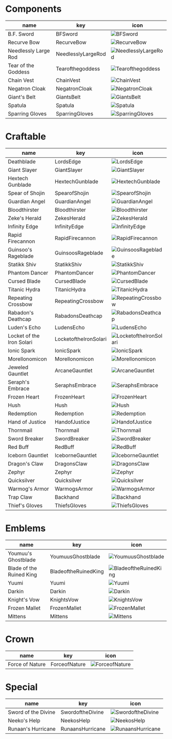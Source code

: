 # Components
| name                 | key                | icon                                                                              |
| -                    | -                  | -                                                                                 |
| B.F. Sword           | BFSword            | ![BFSword](../../tftitems/icon/set1/Components/BFSword.png)                       |
| Recurve Bow          | RecurveBow         | ![RecurveBow](../../tftitems/icon/set1/Components/RecurveBow.png)                 |
| Needlessly Large Rod | NeedlesslyLargeRod | ![NeedlesslyLargeRod](../../tftitems/icon/set1/Components/NeedlesslyLargeRod.png) |
| Tear of the Goddess  | Tearofthegoddess   | ![Tearofthegoddess](../../tftitems/icon/set1/Components/Tearofthegoddess.png)     |
| Chain Vest           | ChainVest          | ![ChainVest](../../tftitems/icon/set1/Components/ChainVest.png)                   |
| Negatron Cloak       | NegatronCloak      | ![NegatronCloak](../../tftitems/icon/set1/Components/NegatronCloak.png)           |
| Giant's Belt         | GiantsBelt         | ![GiantsBelt](../../tftitems/icon/set1/Components/GiantsBelt.png)                 |
| Spatula              | Spatula            | ![Spatula](../../tftitems/icon/set1/Components/Spatula.png)                       |
| Sparring Gloves      | SparringGloves     | ![SparringGloves](../../tftitems/icon/set1/Components/SparringGloves.png)         |
# Craftable
| name                      | key                   | icon                                                                                   |
| -                         | -                     | -                                                                                      |
| Deathblade                | LordsEdge             | ![LordsEdge](../../tftitems/icon/set1/Craftable/LordsEdge.png)                         |
| Giant Slayer              | GiantSlayer           | ![GiantSlayer](../../tftitems/icon/set1/Craftable/GiantSlayer.png)                     |
| Hextech Gunblade          | HextechGunblade       | ![HextechGunblade](../../tftitems/icon/set1/Craftable/HextechGunblade.png)             |
| Spear of Shojin           | SpearofShojin         | ![SpearofShojin](../../tftitems/icon/set1/Craftable/SpearofShojin.png)                 |
| Guardian Angel            | GuardianAngel         | ![GuardianAngel](../../tftitems/icon/set1/Craftable/GuardianAngel.png)                 |
| Bloodthirster             | Bloodthirster         | ![Bloodthirster](../../tftitems/icon/set1/Craftable/Bloodthirster.png)                 |
| Zeke's Herald             | ZekesHerald           | ![ZekesHerald](../../tftitems/icon/set1/Craftable/ZekesHerald.png)                     |
| Infinity Edge             | InfinityEdge          | ![InfinityEdge](../../tftitems/icon/set1/Craftable/InfinityEdge.png)                   |
| Rapid Firecannon          | RapidFirecannon       | ![RapidFirecannon](../../tftitems/icon/set1/Craftable/RapidFirecannon.png)             |
| Guinsoo's Rageblade       | GuinsoosRageblade     | ![GuinsoosRageblade](../../tftitems/icon/set1/Craftable/GuinsoosRageblade.png)         |
| Statikk Shiv              | StatikkShiv           | ![StatikkShiv](../../tftitems/icon/set1/Craftable/StatikkShiv.png)                     |
| Phantom Dancer            | PhantomDancer         | ![PhantomDancer](../../tftitems/icon/set1/Craftable/PhantomDancer.png)                 |
| Cursed Blade              | CursedBlade           | ![CursedBlade](../../tftitems/icon/set1/Craftable/CursedBlade.png)                     |
| Titanic Hydra             | TitanicHydra          | ![TitanicHydra](../../tftitems/icon/set1/Craftable/TitanicHydra.png)                   |
| Repeating Crossbow        | RepeatingCrossbow     | ![RepeatingCrossbow](../../tftitems/icon/set1/Craftable/RepeatingCrossbow.png)         |
| Rabadon's Deathcap        | RabadonsDeathcap      | ![RabadonsDeathcap](../../tftitems/icon/set1/Craftable/RabadonsDeathcap.png)           |
| Luden's Echo              | LudensEcho            | ![LudensEcho](../../tftitems/icon/set1/Craftable/LudensEcho.png)                       |
| Locket of the Iron Solari | LocketoftheIronSolari | ![LocketoftheIronSolari](../../tftitems/icon/set1/Craftable/LocketoftheIronSolari.png) |
| Ionic Spark               | IonicSpark            | ![IonicSpark](../../tftitems/icon/set1/Craftable/IonicSpark.png)                       |
| Morellonomicon            | Morellonomicon        | ![Morellonomicon](../../tftitems/icon/set1/Craftable/Morellonomicon.png)               |
| Jeweled Gauntlet          | ArcaneGauntlet        | ![ArcaneGauntlet](../../tftitems/icon/set1/Craftable/ArcaneGauntlet.png)               |
| Seraph's Embrace          | SeraphsEmbrace        | ![SeraphsEmbrace](../../tftitems/icon/set1/Craftable/SeraphsEmbrace.png)               |
| Frozen Heart              | FrozenHeart           | ![FrozenHeart](../../tftitems/icon/set1/Craftable/FrozenHeart.png)                     |
| Hush                      | Hush                  | ![Hush](../../tftitems/icon/set1/Craftable/Hush.png)                                   |
| Redemption                | Redemption            | ![Redemption](../../tftitems/icon/set1/Craftable/Redemption.png)                       |
| Hand of Justice           | HandofJustice         | ![HandofJustice](../../tftitems/icon/set1/Craftable/HandofJustice.png)                 |
| Thornmail                 | Thornmail             | ![Thornmail](../../tftitems/icon/set1/Craftable/Thornmail.png)                         |
| Sword Breaker             | SwordBreaker          | ![SwordBreaker](../../tftitems/icon/set1/Craftable/SwordBreaker.png)                   |
| Red Buff                  | RedBuff               | ![RedBuff](../../tftitems/icon/set1/Craftable/RedBuff.png)                             |
| Iceborn Gauntlet          | IceborneGauntlet      | ![IceborneGauntlet](../../tftitems/icon/set1/Craftable/IceborneGauntlet.png)           |
| Dragon's Claw             | DragonsClaw           | ![DragonsClaw](../../tftitems/icon/set1/Craftable/DragonsClaw.png)                     |
| Zephyr                    | Zephyr                | ![Zephyr](../../tftitems/icon/set1/Craftable/Zephyr.png)                               |
| Quicksilver               | Quicksilver           | ![Quicksilver](../../tftitems/icon/set1/Craftable/Quicksilver.png)                     |
| Warmog's Armor            | WarmogsArmor          | ![WarmogsArmor](../../tftitems/icon/set1/Craftable/WarmogsArmor.png)                   |
| Trap Claw                 | Backhand              | ![Backhand](../../tftitems/icon/set1/Craftable/Backhand.png)                           |
| Thief's Gloves            | ThiefsGloves          | ![ThiefsGloves](../../tftitems/icon/set1/Craftable/ThiefsGloves.png)                   |
# Emblems
| name                     | key                  | icon                                                                               |
| -                        | -                    | -                                                                                  |
| Youmuu's Ghostblade      | YoumuusGhostblade    | ![YoumuusGhostblade](../../tftitems/icon/set1/Emblems/YoumuusGhostblade.png)       |
| Blade of the Ruined King | BladeoftheRuinedKing | ![BladeoftheRuinedKing](../../tftitems/icon/set1/Emblems/BladeoftheRuinedKing.png) |
| Yuumi                    | Yuumi                | ![Yuumi](../../tftitems/icon/set1/Emblems/Yuumi.png)                               |
| Darkin                   | Darkin               | ![Darkin](../../tftitems/icon/set1/Emblems/Darkin.png)                             |
| Knight's Vow             | KnightsVow           | ![KnightsVow](../../tftitems/icon/set1/Emblems/KnightsVow.png)                     |
| Frozen Mallet            | FrozenMallet         | ![FrozenMallet](../../tftitems/icon/set1/Emblems/FrozenMallet.png)                 |
| Mittens                  | Mittens              | ![Mittens](../../tftitems/icon/set1/Emblems/Mittens.png)                           |
# Crown
| name            | key           | icon                                                               |
| -               | -             | -                                                                  |
| Force of Nature | ForceofNature | ![ForceofNature](../../tftitems/icon/set1/Crown/ForceofNature.png) |
# Special
| name                | key              | icon                                                               |
| -                   | -                | -                                                                  |
| Sword of the Divine | SwordoftheDivine | ![SwordoftheDivine](../../tftitems/icon/set1/SwordoftheDivine.png) |
| Neeko's Help        | NeekosHelp       | ![NeekosHelp](../../tftitems/icon/set1/NeekosHelp.png)             |
| Runaan's Hurricane  | RunaansHurricane | ![RunaansHurricane](../../tftitems/icon/set1/RunaansHurricane.png) |
